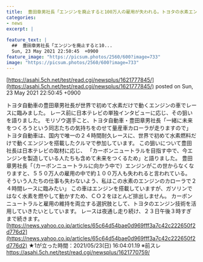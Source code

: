 ```yaml
---
title:  豊田章男社長「エンジンを廃止すると100万人の雇用が失われる。トヨタの水素エンジンで日本の雇用を守る」★5  
categories:
- news
excerpt: |
  
feature_text: |
  ##  豊田章男社長「エンジンを廃止すると10...
  Sun, 23 May 2021 22:50:45  +0900
feature_image: "https://picsum.photos/2560/600?image=733"
image: "https://picsum.photos/2560/600?image=733"
---
```


[https://asahi.5ch.net/test/read.cgi/newsplus/1621777845/](https://asahi.5ch.net/test/read.cgi/newsplus/1621777845/)
posted on Sun, 23 May 2021 22:50:45  +0900

<!--more-->

トヨタ自動車の豊田章男社長が世界で初めて水素だけで動くエンジンの車でレースに臨みました。 レース前に日本テレビの単独インタビューに応じ、その狙いを語りました。 モリゾウ選手こと、トヨタ自動車・豊田章男社長「一緒に未来をつくろうという同志たちの気持ちをのせて量産車カローラが走りますので」 トヨタ自動車は、国内で唯一の２４時間耐久レースに、世界で初めて水素燃料だけで動くエンジンを搭載したクルマで参加しています。 この狙いについて豊田社長は日本テレビの取材に応じ、 「カーボンニュートラルを目指す中で、今エンジンを製造している人たちも含めて未来をつくるため」と語りました。 豊田章男社長「（カーボンニュートラルに向かう中で）エンジンがこの世からなくなりますと、５５０万人の雇用の中で約１００万人も失われると言われている。 そういう人たちの仕事も失わないよう、私はこの水素のエンジンのカローラで２４時間レースに臨みたい」 この車はエンジンを搭載していますが、ガソリンではなく水素を燃やして動かすため、ＣＯ２をほとんど排出しません。 カーボンニュートラルと雇用の維持を両立する選択肢として、トヨタのエンジン技術を活用していきたいとしています。 レースは夜通し走り続け、２３日午後３時すぎまで続きます。 [https://news.yahoo.co.jp/articles/65c64d54bae0d969fff3a7c42c222650f2d776d2](https://news.yahoo.co.jp/articles/65c64d54bae0d969fff3a7c42c222650f2d776d2) ★1が立った時間：2021/05/23(日) 16:04:01.19 ※前スレ https://asahi.5ch.net/test/read.cgi/newsplus/1621770759/
